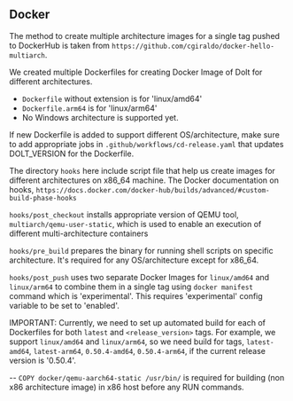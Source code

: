 ## Docker
The method to create multiple architecture images for a single tag pushed to DockerHub is
taken from `https://github.com/cgiraldo/docker-hello-multiarch`.

We created multiple Dockerfiles for creating Docker Image of Dolt for different architectures.
- `Dockerfile` without extension is for 'linux/amd64'
- `Dockerfile.arm64` is for 'linux/arm64'
- No Windows architecture is supported yet.

If new Dockerfile is added to support different OS/architecture, make sure to add appropriate jobs
in `.github/workflows/cd-release.yaml` that updates DOLT_VERSION for the Dockerfile.

The directory `hooks` here include script file that help us create images for different architectures on x86_64 machine.
The Docker documentation on hooks, `https://docs.docker.com/docker-hub/builds/advanced/#custom-build-phase-hooks`

`hooks/post_checkout` installs appropriate version of QEMU tool, `multiarch/qemu-user-static`, which is used
to enable an execution of different multi-architecture containers

`hooks/pre_build` prepares the binary for running shell scripts on specific architecture. It's required for any
OS/architecture except for x86_64.

`hooks/post_push` uses two separate Docker Images for `linux/amd64` and `linux/arm64` to combine them in a single tag
using `docker manifest` command which is 'experimental'. This requires 'experimental' config variable to be set
to 'enabled'.

IMPORTANT:
Currently, we need to set up automated build for each of Dockerfiles for both `latest` and `<release_version>` tags.
For example, we support `linux/amd64` and `linux/arm64`, so we need build for tags,
`latest-amd64`,
`latest-arm64`,
`0.50.4-amd64`,
`0.50.4-arm64`,
if the current release version is '0.50.4'.

-- `COPY docker/qemu-aarch64-static /usr/bin/` is required for building (non x86 architecture image) in x86 host 
before any RUN commands.